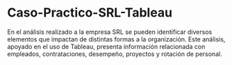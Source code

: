 # Caso-Practico-SRL-Tableau
En el análisis realizado a la empresa SRL se pueden identificar diversos elementos que impactan de distintas formas a la organización. Este análisis, apoyado en el uso de Tableau, presenta información relacionada con empleados, contrataciones, desempeño, proyectos y rotación de personal.
